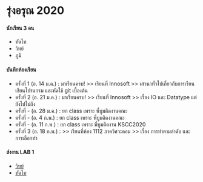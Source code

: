 # รุ่งอรุณ 2020

#### นักเรียน 3 คน
+ ทัดไท
+ วิทย์
+ ภูมิ

#### บันทึกห้องเรียน
+ ครั้งที่ 1 (อ. 14 ม.ค.) : มาเรียนครบ! >> เรียนที่ Innosoft >> เสวนาทั่วไปเกี่ยวกับการเรียนเขียนโปรแกรม และหัดใช้ git เบื้องต้น
+ ครั้งที่ 2 (อ. 21 ม.ค.) : มาเรียนครบ! >> เรียนที่ Innosoft >> เรื่อง IO และ Datatype แต่ยังไปไม่ถึง
+ ครั้งที่ - (อ. 28 ม.ค.) : ยก class เพราะ พี่บูมติดงานคณะ
+ ครั้งที่ - (อ. 4 ก.พ.) : ยก class เพราะ พี่บูมติดงานคณะ
+ ครั้งที่ - (อ. 11 ก.พ.) : ยก class เพราะ พี่บูมติดงาน KSCC2020 
+ ครั้งที่ 3 (อ. 18 ก.พ.) : >> เรียนที่ห้อง 1112 ภาควิศวะคอม >> เรื่อง การทำตามลำดับ และ การเลือกทำ 

#### ส่งงาน LAB 1
+ [วิทย์](https://github.com/wit03/Algorithm-Practice/blob/master/kmutt/lab/01.md)
+ [ทัดไท](https://github.com/T4tt4i/lab_01/blob/master/lab_01.md.md)
